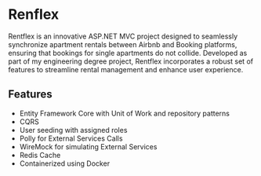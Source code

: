 # Renflex
Rentflex is an innovative ASP.NET MVC project designed to seamlessly synchronize apartment rentals between Airbnb and Booking platforms, ensuring that bookings for single apartments do not collide. Developed as part of my engineering degree project, Rentflex incorporates a robust set of features to streamline rental management and enhance user experience.

## Features
* Entity Framework Core with Unit of Work and repository patterns
* CQRS
* User seeding with assigned roles
* Polly for External Services Calls
* WireMock for simulating External Services
* Redis Cache
* Containerized using Docker
